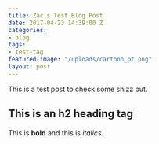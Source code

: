 ```yaml
---
title: Zac's Test Blog Post
date: 2017-04-23 14:39:00 Z
categories:
- blog
tags:
- test-tag
featured-image: "/uploads/cartoon_pt.png"
layout: post
---
```


This is a test post to check some shizz out.

## This is an h2 heading tag

This is **bold** and this is *italics*.